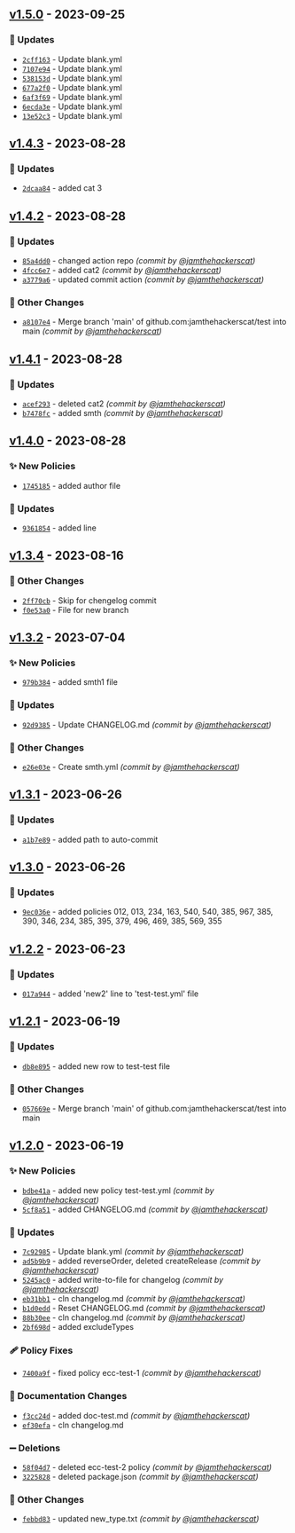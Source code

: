 
## [v1.5.0] - 2023-09-25
### :wrench: Updates
- [`2cff163`](https://github.com/jamthehackerscat/test/commit/2cff163c7c4cc199cd4b12b81a7be9799d9cc11f) - Update blank.yml
- [`7107e94`](https://github.com/jamthehackerscat/test/commit/7107e94187336e24af9e26a29de0202900170e73) - Update blank.yml
- [`538153d`](https://github.com/jamthehackerscat/test/commit/538153d73d2b00fe84b04e6512bc4352983ea2a9) - Update blank.yml
- [`677a2f0`](https://github.com/jamthehackerscat/test/commit/677a2f0bf8543d5e371c731a7c4f5deb511deb02) - Update blank.yml
- [`6af3f69`](https://github.com/jamthehackerscat/test/commit/6af3f698edd426d9fc910ebfac6ba77869078f13) - Update blank.yml
- [`6ecda3e`](https://github.com/jamthehackerscat/test/commit/6ecda3e2f65f6b5c14e08606654fec5dda47a1a7) - Update blank.yml
- [`13e52c3`](https://github.com/jamthehackerscat/test/commit/13e52c3a77e725b0d391af82b1fdd3a9efe9c471) - Update blank.yml


## [v1.4.3] - 2023-08-28
### :wrench: Updates
- [`2dcaa84`](https://github.com/jamthehackerscat/test/commit/2dcaa844cba8a05e86f3a3554860332881686839) - added cat 3


## [v1.4.2] - 2023-08-28
### :wrench: Updates
- [`85a4dd0`](https://github.com/jamthehackerscat/test/commit/85a4dd05a09fdc1f920d038248ea5bd19a91b562) - changed action repo *(commit by [@jamthehackerscat](https://github.com/jamthehackerscat))*
- [`4fcc6e7`](https://github.com/jamthehackerscat/test/commit/4fcc6e77eca36bf81b310a23bbbfe97ae4167cb6) - added cat2 *(commit by [@jamthehackerscat](https://github.com/jamthehackerscat))*
- [`a3779a6`](https://github.com/jamthehackerscat/test/commit/a3779a648c6df46a4e619f8bd2ddb6b1ce8d173e) - updated commit action *(commit by [@jamthehackerscat](https://github.com/jamthehackerscat))*

### :open_file_folder: Other Changes
- [`a8107e4`](https://github.com/jamthehackerscat/test/commit/a8107e41d8178f3beaa6813eaed06cb4b1ac8b46) - Merge branch 'main' of github.com:jamthehackerscat/test into main *(commit by [@jamthehackerscat](https://github.com/jamthehackerscat))*


## [v1.4.1] - 2023-08-28
### :wrench: Updates
- [`acef293`](https://github.com/jamthehackerscat/test/commit/acef29349b58b2bfcb590c50f13d54981fb819a6) - deleted cat2 *(commit by [@jamthehackerscat](https://github.com/jamthehackerscat))*
- [`b7478fc`](https://github.com/jamthehackerscat/test/commit/b7478fcfdb52d86b4c3eef7801a9b06e4c05243c) - added smth *(commit by [@jamthehackerscat](https://github.com/jamthehackerscat))*


## [v1.4.0] - 2023-08-28
### :sparkles: New Policies
- [`1745185`](https://github.com/jamthehackerscat/test/commit/1745185a9e31b528f3ef3bff42897093902fa001) - added author file

### :wrench: Updates
- [`9361854`](https://github.com/jamthehackerscat/test/commit/9361854441f1eeb4a01a0ac02a31b325a8535451) - added line


## [v1.3.4] - 2023-08-16
### :open_file_folder: Other Changes
- [`2ff70cb`](https://github.com/jamthehackerscat/test/commit/2ff70cbca784c73c81d22ca2dc091f644e7b2b86) - Skip for chengelog commit
- [`f0e53a0`](https://github.com/jamthehackerscat/test/commit/f0e53a0a5602a405da31a4f2e4174d1ae20798e6) - File for new branch


## [v1.3.2] - 2023-07-04
### :sparkles: New Policies
- [`979b384`](https://github.com/jamthehackerscat/test/commit/979b38488776b6c3e796ed25363f54897d5ba297) - added smth1 file

### :wrench: Updates
- [`92d9385`](https://github.com/jamthehackerscat/test/commit/92d9385962f08410a2cd7722039c3b938641177e) - Update CHANGELOG.md *(commit by [@jamthehackerscat](https://github.com/jamthehackerscat))*

### :open_file_folder: Other Changes
- [`e26e03e`](https://github.com/jamthehackerscat/test/commit/e26e03e9f15b27eb2a5a0388b723f4e6c246570f) - Create smth.yml *(commit by [@jamthehackerscat](https://github.com/jamthehackerscat))*


## [v1.3.1] - 2023-06-26
### :wrench: Updates
- [`a1b7e89`](https://github.com/jamthehackerscat/test/commit/a1b7e8993a09fffcd4cf9dd2fa1dc9376d305bde) - added path to auto-commit


## [v1.3.0] - 2023-06-26
### :wrench: Updates
- [`9ec036e`](https://github.com/jamthehackerscat/test/commit/9ec036e22a8b7b8c64004beea10d127f67ed6068) - added policies 012, 013, 234, 163, 540, 540, 385, 967, 385, 390, 346, 234, 385, 395, 379, 496, 469, 385, 569, 355


## [v1.2.2] - 2023-06-23
### :wrench: Updates
- [`017a944`](https://github.com/jamthehackerscat/test/commit/017a944bfe8029cbf93bff490b4c3c166e7d3911) - added 'new2' line to 'test-test.yml' file


## [v1.2.1] - 2023-06-19
### :wrench: Updates
- [`db8e895`](https://github.com/jamthehackerscat/test/commit/db8e895b70290b8dbd2b4f5619a6c6aa78c46013) - added new row to  test-test file

### :open_file_folder: Other Changes
- [`057669e`](https://github.com/jamthehackerscat/test/commit/057669ea899618211a13e8d21a6d1feca3edb36d) - Merge branch 'main' of github.com:jamthehackerscat/test into main


## [v1.2.0] - 2023-06-19
### :sparkles: New Policies
- [`bdbe41a`](https://github.com/jamthehackerscat/test/commit/bdbe41a87f8e8c449f723975abc697f3dbfec8ba) - added new policy test-test.yml *(commit by [@jamthehackerscat](https://github.com/jamthehackerscat))*
- [`5cf8a51`](https://github.com/jamthehackerscat/test/commit/5cf8a5173c4c67381facdc8795427a0a955f8d7c) - added CHANGELOG.md *(commit by [@jamthehackerscat](https://github.com/jamthehackerscat))*

### :wrench: Updates
- [`7c92985`](https://github.com/jamthehackerscat/test/commit/7c92985265d7307d6ee8c91541c39bacc80387c1) - Update blank.yml *(commit by [@jamthehackerscat](https://github.com/jamthehackerscat))*
- [`ad5b9b9`](https://github.com/jamthehackerscat/test/commit/ad5b9b9431b0a9e04bf7ed95572bd54b84dd27f4) - added reverseOrder, deleted createRelease *(commit by [@jamthehackerscat](https://github.com/jamthehackerscat))*
- [`5245ac0`](https://github.com/jamthehackerscat/test/commit/5245ac0b41ac26f2fe6837d029020d44ea62ed7e) - added write-to-file for changelog *(commit by [@jamthehackerscat](https://github.com/jamthehackerscat))*
- [`eb31bb1`](https://github.com/jamthehackerscat/test/commit/eb31bb1ba5cbebf381c085bcb0f6ba4f4b9fb73c) - cln changelog.md *(commit by [@jamthehackerscat](https://github.com/jamthehackerscat))*
- [`b1d0edd`](https://github.com/jamthehackerscat/test/commit/b1d0edd379bacaa912500df877fa253fbfe9b3a4) - Reset CHANGELOG.md *(commit by [@jamthehackerscat](https://github.com/jamthehackerscat))*
- [`88b30ee`](https://github.com/jamthehackerscat/test/commit/88b30ee4d22a7d70ce020efd6712cff2bbd962bb) - cln changelog.md *(commit by [@jamthehackerscat](https://github.com/jamthehackerscat))*
- [`2bf698d`](https://github.com/jamthehackerscat/test/commit/2bf698de2d445054d2460047f97c017478a0984c) - added excludeTypes

### :adhesive_bandage: Policy Fixes
- [`7400a9f`](https://github.com/jamthehackerscat/test/commit/7400a9f8333e54f5c3e932c80ff1f05ca45b5168) - fixed policy ecc-test-1 *(commit by [@jamthehackerscat](https://github.com/jamthehackerscat))*

### :memo: Documentation Changes
- [`f3cc24d`](https://github.com/jamthehackerscat/test/commit/f3cc24d0106ba875fd9c2dfeb6ae8b9852cd5438) - added doc-test.md *(commit by [@jamthehackerscat](https://github.com/jamthehackerscat))*
- [`ef30efa`](https://github.com/jamthehackerscat/test/commit/ef30efa5075cfe86b73bfbea16f0a55234cc3967) - cln changelog.md

### :heavy_minus_sign: Deletions
- [`58f04d7`](https://github.com/jamthehackerscat/test/commit/58f04d734c8e3a91b48a2003372aa8e3c2595eee) - deleted ecc-test-2 policy *(commit by [@jamthehackerscat](https://github.com/jamthehackerscat))*
- [`3225828`](https://github.com/jamthehackerscat/test/commit/322582837873f81507ddc2f9568b237812217b22) - deleted package.json *(commit by [@jamthehackerscat](https://github.com/jamthehackerscat))*

### :open_file_folder: Other Changes
- [`febbd83`](https://github.com/jamthehackerscat/test/commit/febbd839affcb3583d2c8b1245a65d5b39c23e1b) - updated new_type.txt *(commit by [@jamthehackerscat](https://github.com/jamthehackerscat))*


[v1.2.0]: https://github.com/jamthehackerscat/test/compare/v1.1.0...v1.2.0
[v1.2.1]: https://github.com/jamthehackerscat/test/compare/v1.2.0...v1.2.1
[v1.2.2]: https://github.com/jamthehackerscat/test/compare/v1.2.1...v1.2.2
[v1.3.0]: https://github.com/jamthehackerscat/test/compare/v1.2.2...v1.3.0
[v1.3.1]: https://github.com/jamthehackerscat/test/compare/v1.3.0...v1.3.1

[v1.3.2]: https://github.com/jamthehackerscat/test/compare/v1.3.1...v1.3.2
[v1.3.4]: https://github.com/jamthehackerscat/test/compare/v1.3.3...v1.3.4
[v1.4.0]: https://github.com/jamthehackerscat/test/compare/v1.3.5...v1.4.0
[v1.4.1]: https://github.com/jamthehackerscat/test/compare/v1.4.0...v1.4.1
[v1.4.2]: https://github.com/jamthehackerscat/test/compare/v1.4.1...v1.4.2
[v1.4.3]: https://github.com/jamthehackerscat/test/compare/v1.4.2...v1.4.3
[v1.5.0]: https://github.com/jamthehackerscat/test/compare/v1.4.3...v1.5.0